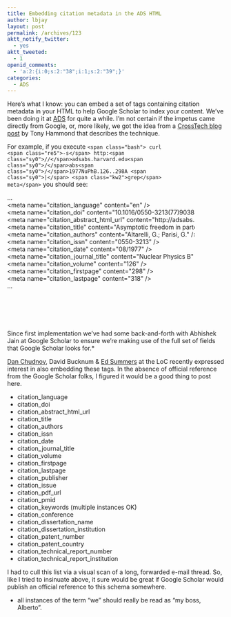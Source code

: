 ```yaml
---
title: Embedding citation metadata in the ADS HTML
author: lbjay
layout: post
permalink: /archives/123
aktt_notify_twitter:
  - yes
aktt_tweeted:
  - 1
openid_comments:
  - 'a:2:{i:0;s:2:"38";i:1;s:2:"39";}'
categories:
  - ADS
---
```

<abbr class="unapi-id" title=""><!-- &nbsp; --></abbr> 

Here&#8217;s what I know: you can embed a set of <meta/> tags containing citation metadata in your HTML to help Google Scholar to index your content. We&#8217;ve been doing it at [ADS][1] for quite a while. I&#8217;m not certain if the impetus came directly from Google, or, more likely, we got the idea from a [CrossTech blog post][2] by Tony Hammond that describes the technique.

For example, if you execute <code class="codecolorer bash default">&lt;span class="bash">&nbsp;curl &lt;span class="re5">-s&lt;/span> http:&lt;span class="sy0">//&lt;/span>adsabs.harvard.edu&lt;span class="sy0">/&lt;/span>abs&lt;span class="sy0">/&lt;/span>1977NuPhB.126..298A &lt;span class="sy0">|&lt;/span> &lt;span class="kw2">grep&lt;/span> meta&lt;/span></code> you should see:

<div class="codecolorer-container html4strict default" style="overflow:auto;white-space:nowrap;width:435px;height:300px;">
  <div class="html4strict codecolorer">
    ...<br /> <span class="sc2"><<span class="kw2">meta</span> <span class="kw3">name</span><span class="sy0">=</span><span class="st0">"citation_language"</span> <span class="kw3">content</span><span class="sy0">=</span><span class="st0">"en"</span> <span class="sy0">/</span>></span><br /> <span class="sc2"><<span class="kw2">meta</span> <span class="kw3">name</span><span class="sy0">=</span><span class="st0">"citation_doi"</span> <span class="kw3">content</span><span class="sy0">=</span><span class="st0">"10.1016/0550-3213(77)90384-4"</span> <span class="sy0">/</span>></span><br /> <span class="sc2"><<span class="kw2">meta</span> <span class="kw3">name</span><span class="sy0">=</span><span class="st0">"citation_abstract_html_url"</span> <span class="kw3">content</span><span class="sy0">=</span><span class="st0">"http://adsabs.harvard.edu/abs/1977NuPhB.126..298A"</span> <span class="sy0">/</span>></span><br /> <span class="sc2"><<span class="kw2">meta</span> <span class="kw3">name</span><span class="sy0">=</span><span class="st0">"citation_title"</span> <span class="kw3">content</span><span class="sy0">=</span><span class="st0">"Asymptotic freedom in parton language"</span> <span class="sy0">/</span>></span><br /> <span class="sc2"><<span class="kw2">meta</span> <span class="kw3">name</span><span class="sy0">=</span><span class="st0">"citation_authors"</span> <span class="kw3">content</span><span class="sy0">=</span><span class="st0">"Altarelli, G.; Parisi, G."</span> <span class="sy0">/</span>></span><br /> <span class="sc2"><<span class="kw2">meta</span> <span class="kw3">name</span><span class="sy0">=</span><span class="st0">"citation_issn"</span> <span class="kw3">content</span><span class="sy0">=</span><span class="st0">"0550-3213"</span> <span class="sy0">/</span>></span><br /> <span class="sc2"><<span class="kw2">meta</span> <span class="kw3">name</span><span class="sy0">=</span><span class="st0">"citation_date"</span> <span class="kw3">content</span><span class="sy0">=</span><span class="st0">"08/1977"</span> <span class="sy0">/</span>></span><br /> <span class="sc2"><<span class="kw2">meta</span> <span class="kw3">name</span><span class="sy0">=</span><span class="st0">"citation_journal_title"</span> <span class="kw3">content</span><span class="sy0">=</span><span class="st0">"Nuclear Physics B"</span> <span class="sy0">/</span>></span><br /> <span class="sc2"><<span class="kw2">meta</span> <span class="kw3">name</span><span class="sy0">=</span><span class="st0">"citation_volume"</span> <span class="kw3">content</span><span class="sy0">=</span><span class="st0">"126"</span> <span class="sy0">/</span>></span><br /> <span class="sc2"><<span class="kw2">meta</span> <span class="kw3">name</span><span class="sy0">=</span><span class="st0">"citation_firstpage"</span> <span class="kw3">content</span><span class="sy0">=</span><span class="st0">"298"</span> <span class="sy0">/</span>></span><br /> <span class="sc2"><<span class="kw2">meta</span> <span class="kw3">name</span><span class="sy0">=</span><span class="st0">"citation_lastpage"</span> <span class="kw3">content</span><span class="sy0">=</span><span class="st0">"318"</span> <span class="sy0">/</span>></span><br /> ...
  </div>
</div>

Since first implementation we&#8217;ve had some back-and-forth with Abhishek Jain at Google Scholar to ensure we&#8217;re making use of the full set of fields that Google Scholar looks for.*

[Dan Chudnov][3], David Bucknum & [Ed Summers][4] at the LoC recently expressed interest in also embedding these tags. In the absence of official reference from the Google Scholar folks, I figured it would be a good thing to post here.

  * citation_language
  * citation_doi
  * citation\_abstract\_html_url
  * citation_title
  * citation_authors
  * citation_issn
  * citation_date
  * citation\_journal\_title
  * citation_volume
  * citation_firstpage
  * citation_lastpage
  * citation_publisher
  * citation_issue
  * citation\_pdf\_url
  * citation_pmid
  * citation_keywords (multiple instances OK)
  * citation_conference
  * citation\_dissertation\_name
  * citation\_dissertation\_institution
  * citation\_patent\_number
  * citation\_patent\_country
  * citation\_technical\_report_number
  * citation\_technical\_report_institution

I had to cull this list via a visual scan of a long, forwarded e-mail thread. So, like I tried to insinuate above, it sure would be great if Google Scholar would publish an official reference to this schema somewhere.

* all instances of the term &#8220;we&#8221; should really be read as &#8220;my boss, Alberto&#8221;.

 [1]: http://ads.harvard.edu
 [2]: http://www.crossref.org/CrossTech/2008/05/natures_metadata_for_web_pages_1.html
 [3]: http://onebiglibrary.net/
 [4]: http://inkdroid.org/journal/